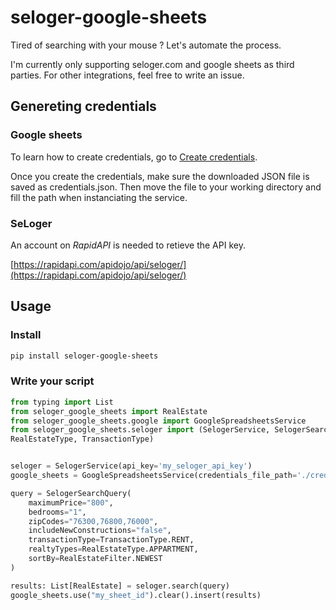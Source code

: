 # seloger-google-sheets

Tired of searching with your mouse ? Let's automate the process.

I'm currently only supporting seloger.com and google sheets as third parties. For other integrations, feel free to write an issue.

## Genereting credentials

### Google sheets

To learn how to create credentials, go to [Create credentials](https://developers.google.com/workspace/guides/create-credentials).

Once you create the credentials, make sure the downloaded JSON file is saved as credentials.json. Then move the file to your working directory and fill the path when instanciating the service.

### SeLoger

An account on *RapidAPI* is needed to retieve the API key.

[https://rapidapi.com/apidojo/api/seloger/](https://rapidapi.com/apidojo/api/seloger/)

## Usage

### Install

```sh
pip install seloger-google-sheets
```

### Write your script

```py
from typing import List
from seloger_google_sheets import RealEstate
from seloger_google_sheets.google import GoogleSpreadsheetsService
from seloger_google_sheets.seloger import (SelogerService, SelogerSearchQuery, RealEstateFilter, 
RealEstateType, TransactionType)


seloger = SelogerService(api_key='my_seloger_api_key')
google_sheets = GoogleSpreadsheetsService(credentials_file_path='./credentials.json')

query = SelogerSearchQuery(
    maximumPrice="800",
    bedrooms="1",
    zipCodes="76300,76800,76000",
    includeNewConstructions="false",
    transactionType=TransactionType.RENT,
    realtyTypes=RealEstateType.APPARTMENT,
    sortBy=RealEstateFilter.NEWEST
)

results: List[RealEstate] = seloger.search(query)
google_sheets.use("my_sheet_id").clear().insert(results)
```
